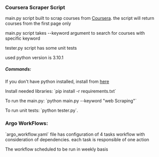 ### Coursera Scraper Script

<p>main.py script built to scrap courses from <a href="https://www.coursera.org">Coursera</a>. the script will return courses from the first page only</p>
<p>main.py script takes --keyword <value> argument to search for courses with specific keyword</p>
<p>tester.py script has some unit tests</p>
<p>used python version is 3.10.1</p>

##### Commands:
<p>If you don't have python installed, install from <a href="https://www.python.org/downloads/release/python-3101/">here</a> </p>
<p>Install needed libraries: <span>`pip install -r requirements.txt`</span></p>
<p>To run the main.py: `python main.py --keyword "web Scraping"`</p>
<p>To run unit tests: `python tester.py`.</p>


### Argo WorkFlows:
<p>`argo_workflow.yaml` file has configuration of 4 tasks workflow with consideration of dependencies. each task is responsible of one action</p>
<p>The workflow scheduled to be run in weekly basis</p>